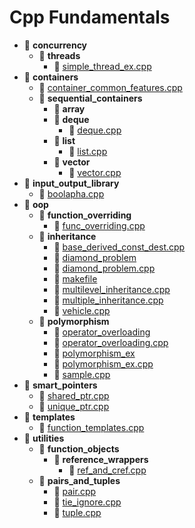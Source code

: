 # Cpp Fundamentals

- 📂 __concurrency__
  - 📂 __threads__
    - 📄 [simple\_thread\_ex.cpp](concurrency/threads/simple_thread_ex.cpp)
- 📂 __containers__
  - 📄 [container\_common\_features.cpp](containers/container_common_features.cpp)
  - 📂 __sequential\_containers__
    - 📂 __array__
    - 📂 __deque__
      - 📄 [deque.cpp](containers/sequential_containers/deque/deque.cpp)
    - 📂 __list__
      - 📄 [list.cpp](containers/sequential_containers/list/list.cpp)
    - 📂 __vector__
      - 📄 [vector.cpp](containers/sequential_containers/vector/vector.cpp)
- 📂 __input\_output\_library__
  - 📄 [boolapha.cpp](input_output_library/boolapha.cpp)
- 📂 __oop__
  - 📂 __function\_overriding__
    - 📄 [func\_overriding.cpp](oop/function_overriding/func_overriding.cpp)
  - 📂 __inheritance__
    - 📄 [base\_derived\_const\_dest.cpp](oop/inheritance/base_derived_const_dest.cpp)
    - 📄 [diamond\_problem](oop/inheritance/diamond_problem)
    - 📄 [diamond\_problem.cpp](oop/inheritance/diamond_problem.cpp)
    - 📄 [makefile](oop/inheritance/makefile)
    - 📄 [multilevel\_inheritance.cpp](oop/inheritance/multilevel_inheritance.cpp)
    - 📄 [multiple\_inheritance.cpp](oop/inheritance/multiple_inheritance.cpp)
    - 📄 [vehicle.cpp](oop/inheritance/vehicle.cpp)
  - 📂 __polymorphism__
    - 📄 [operator\_overloading](oop/polymorphism/operator_overloading)
    - 📄 [operator\_overloading.cpp](oop/polymorphism/operator_overloading.cpp)
    - 📄 [polymorphism\_ex](oop/polymorphism/polymorphism_ex)
    - 📄 [polymorphism\_ex.cpp](oop/polymorphism/polymorphism_ex.cpp)
    - 📄 [sample.cpp](oop/polymorphism/sample.cpp)
- 📂 __smart\_pointers__
  - 📄 [shared\_ptr.cpp](smart_pointers/shared_ptr.cpp)
  - 📄 [unique\_ptr.cpp](smart_pointers/unique_ptr.cpp)
- 📂 __templates__
  - 📄 [function\_templates.cpp](templates/function_templates.cpp)
- 📂 __utilities__
  - 📂 __function\_objects__
    - 📂 __reference\_wrappers__
      - 📄 [ref\_and\_cref.cpp](utilities/function_objects/reference_wrappers/ref_and_cref.cpp)
  - 📂 __pairs\_and\_tuples__
    - 📄 [pair.cpp](utilities/pairs_and_tuples/pair.cpp)
    - 📄 [tie\_ignore.cpp](utilities/pairs_and_tuples/tie_ignore.cpp)
    - 📄 [tuple.cpp](utilities/pairs_and_tuples/tuple.cpp)

